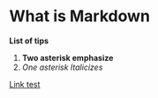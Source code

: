 # What is Markdown

**List of tips**

1. **Two asterisk emphasize**
2. *One asterisk Italicizes*


[Link test](#what-is-markdown)